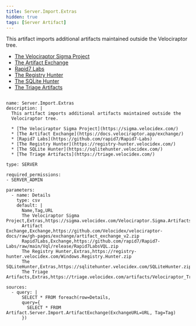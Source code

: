 ```yaml
---
title: Server.Import.Extras
hidden: true
tags: [Server Artifact]
---
```


This artifact imports additional artifacts maintained outside the
Velociraptor tree.

* [The Velociraptor Sigma Project](https://sigma.velocidex.com/)
* [The Artifact Exchange](https://docs.velociraptor.app/exchange/)
* [Rapid7 Labs](https://github.com/rapid7/Rapid7-Labs)
* [The Registry Hunter](https://registry-hunter.velocidex.com/)
* [The SQLite Hunter](https://sqlitehunter.velocidex.com/)
* [The Triage Artifacts](https://triage.velocidex.com/)


<pre><code class="language-yaml">
name: Server.Import.Extras
description: |
  This artifact imports additional artifacts maintained outside the
  Velociraptor tree.

  * [The Velociraptor Sigma Project](https://sigma.velocidex.com/)
  * [The Artifact Exchange](https://docs.velociraptor.app/exchange/)
  * [Rapid7 Labs](https://github.com/rapid7/Rapid7-Labs)
  * [The Registry Hunter](https://registry-hunter.velocidex.com/)
  * [The SQLite Hunter](https://sqlitehunter.velocidex.com/)
  * [The Triage Artifacts](https://triage.velocidex.com/)

type: SERVER

required_permissions:
- SERVER_ADMIN

parameters:
  - name: Details
    type: csv
    default: |
      Name,Tag,URL
      The Velociraptor Sigma Project,Extras,https://sigma.velocidex.com/Velociraptor.Sigma.Artifacts.zip
      Artifact Exchange,Exchange,https://github.com/Velocidex/velociraptor-docs/raw/gh-pages/exchange/artifact_exchange_v2.zip
      Rapid7Labs,Exchange,https://github.com/rapid7/Rapid7-Labs/raw/main/Vql/release/Rapid7LabsVQL.zip
      The Registry Hunter,Extras,https://registry-hunter.velocidex.com/Windows.Registry.Hunter.zip
      The SQLiteHunter,Extras,https://sqlitehunter.velocidex.com/SQLiteHunter.zip
      The Triage Artifacts,Extras,https://triage.velocidex.com/artifacts/Velociraptor_Triage_v0.1.zip

sources:
  - query: |
      SELECT * FROM foreach(row=Details,
      query={
        SELECT * FROM Artifact.Server.Import.ArtifactExchange(ExchangeURL=URL, Tag=Tag)
      })

</code></pre>

